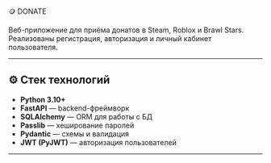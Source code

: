  🪙 DONATE

Веб-приложение для приёма донатов в Steam, Roblox и Brawl Stars.  
Реализованы регистрация, авторизация и личный кабинет пользователя.

---

## ⚙ Стек технологий

- **Python 3.10+**
- **FastAPI** — backend-фреймворк
- **SQLAlchemy** — ORM для работы с БД
- **Passlib** — хеширование паролей
- **Pydantic** — схемы и валидация
- **JWT (PyJWT)** — авторизация пользователей

---

